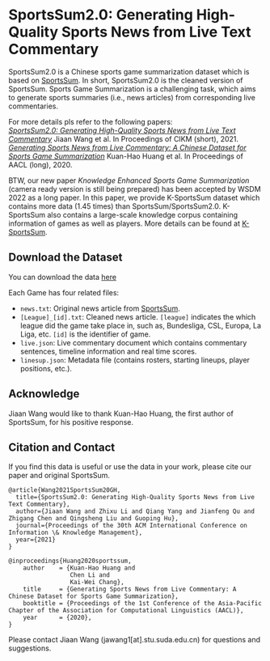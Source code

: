 # SportsSum2.0: Generating High-Quality Sports News from Live Text Commentary
SportsSum2.0 is a Chinese sports game summarization dataset which is based on [SportsSum](https://github.com/ej0cl6/SportsSum). In short, SportsSum2.0 is the cleaned version of SportsSum. Sports Game Summarization is a challenging task, which aims to generate sports summaries (i.e., news articles) from corresponding live commentaries.

For more details pls refer to the following papers:   
[*SportsSum2.0: Generating High-Quality Sports News from Live Text Commentary*](https://arxiv.org/abs/2110.05750) Jiaan Wang et al. In Proceedings of CIKM (short), 2021.   
[*Generating Sports News from Live Commentary: A Chinese Dataset for Sports Game Summarization*](https://aclanthology.org/2020.aacl-main.61/) Kuan-Hao Huang et al. In Proceedings of AACL (long), 2020.   

BTW, our new paper *Knowledge Enhanced Sports Game Summarization* (camera ready version is still being prepared) has been accepted by WSDM 2022 as a long paper. In this paper, we provide K-SportsSum dataset which contains more data (1.45 times) than SportsSum/SportsSum2.0. K-SportsSum also contains a large-scale knowledge corpus containing information of games as well as players. More details can be found at [K-SportsSum](https://github.com/krystalan/K-SportsSum). 

## Download the Dataset
You can download the data [here](https://drive.google.com/file/d/1NnXkMqBb1BUq7WMN06t8vZqh8NrD1XZ8/view?usp=sharing)    

Each Game has four related files:  
- `news.txt`: Original news article from [SportsSum](https://github.com/ej0cl6/SportsSum).
- `[League]_[id].txt`: Cleaned news article. `[league]` indicates the which league did the game take place in, such as, Bundesliga, CSL, Europa, La Liga, etc. `[id]` is the identifier of game. 
- `live.json`: Live commentary document which contains commentary sentences, timeline information and real time scores.
- `linesup.json`: Metadata file (contains rosters, starting lineups, player positions, etc.).

## Acknowledge
Jiaan Wang would like to thank Kuan-Hao Huang, the first author of SportsSum, for his positive response.  


## Citation and Contact
If you find this data is useful or use the data in your work, please cite our paper and original SportsSum.

```
@article{Wang2021SportsSum20GH,
  title={SportsSum2.0: Generating High-Quality Sports News from Live Text Commentary},
  author={Jiaan Wang and Zhixu Li and Qiang Yang and Jianfeng Qu and Zhigang Chen and Qingsheng Liu and Guoping Hu},
  journal={Proceedings of the 30th ACM International Conference on Information \& Knowledge Management},
  year={2021}
}
```

```
@inproceedings{Huang2020sportssum,
    author    = {Kuan-Hao Huang and
                 Chen Li and
                 Kai-Wei Chang},
    title     = {Generating Sports News from Live Commentary: A Chinese Dataset for Sports Game Summarization},
    booktitle = {Proceedings of the 1st Conference of the Asia-Pacific Chapter of the Association for Computational Linguistics (AACL)},
    year      = {2020},
}
```

Please contact Jiaan Wang (jawang1[at].stu.suda.edu.cn) for questions and suggestions.
